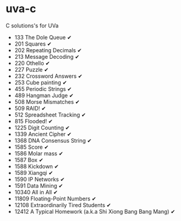 # uva-c
C solutions's for UVa

- 133   The Dole Queue ✔
- 201   Squares ✔
- 202   Repeating Decimals ✔
- 213   Message Decoding ✔
- 220   Othello ✔
- 227   Puzzle ✔
- 232   Crossword Answers ✔
- 253   Cube painting ✔
- 455   Periodic Strings ✔
- 489   Hangman Judge ✔
- 508   Morse Mismatches ✔
- 509   RAID! ✔
- 512   Spreadsheet Tracking ✔
- 815   Flooded! ✔
- 1225  Digit Counting ✔
- 1339  Ancient Cipher ✔
- 1368  DNA Consensus String ✔
- 1585  Score ✔
- 1586  Molar mass ✔
- 1587  Box ✔
- 1588  Kickdown ✔
- 1589  Xiangqi ✔
- 1590  IP Networks ✔
- 1591  Data Mining ✔
- 10340 All in All ✔
- 11809 Floating-Point Numbers ✔
- 12108 Extraordinarily Tired Students ✔
- 12412 A Typical Homework (a.k.a Shi Xiong Bang Bang Mang) ✔
